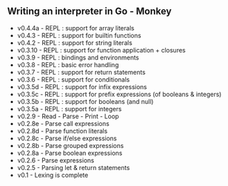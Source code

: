## Writing an interpreter in Go - Monkey ##

* v0.4.4a     - REPL : support for array literals
* v0.4.3      - REPL : support for builtin functions
* v0.4.2      - REPL : support for string literals
* v0.3.10     - REPL : support for function application + closures
* v0.3.9      - REPL : bindings and environments
* v0.3.8      - REPL : basic error handling
* v0.3.7      - REPL : support for return statements
* v0.3.6      - REPL : support for conditionals
* v0.3.5d     - REPL : support for infix expressions
* v0.3.5c     - REPL : support for prefix expressions (of booleans & integers)
* v0.3.5b     - REPL : support for booleans (and null)
* v0.3.5a     - REPL : support for integers
* v0.2.9      - Read - Parse - Print - Loop
* v0.2.8e     - Parse call expressions
* v0.2.8d     - Parse function literals
* v0.2.8c     - Parse if/else expressions
* v0.2.8b     - Parse grouped expressions
* v0.2.8a     - Parse boolean expressions
* v0.2.6      - Parse expressions
* v0.2.5      - Parsing let & return statements
* v0.1        - Lexing is complete
